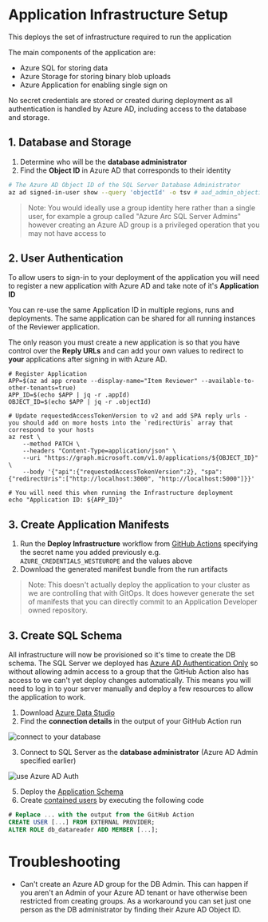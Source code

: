 # Application Infrastructure Setup

This deploys the set of infrastructure required to run the application

The main components of the application are:

* Azure SQL for storing data
* Azure Storage for storing binary blob uploads
* Azure Application for enabling single sign on

No secret credentials are stored or created during deployment as all authentication is handled by Azure AD, including access to the database and storage.

## 1. Database and Storage

1. Determine who will be the **database administrator**
2. Find the **Object ID** in Azure AD that corresponds to their identity

```bash
# The Azure AD Object ID of the SQL Server Database Administrator
az ad signed-in-user show --query 'objectId' -o tsv # aad_admin_objectid
```

> Note: You would ideally use a group identity here rather than a single user, for example a group called "Azure Arc SQL Server Admins" however creating an Azure AD group is a privileged operation that you may not have access to

## 2. User Authentication

To allow users to sign-in to your deployment of the application you will need to register a new application with Azure AD and take note of it's **Application ID**

You can re-use the same Application ID in multiple regions, runs and deployments. The same application can be shared for all running instances of the Reviewer application.

The only reason you must create a new application is so that you have control over the **Reply URLs** and can add your own values to redirect to **your** applications after signing in with Azure AD.

```
# Register Application
APP=$(az ad app create --display-name="Item Reviewer" --available-to-other-tenants=true)
APP_ID=$(echo $APP | jq -r .appId)
OBJECT_ID=$(echo $APP | jq -r .objectId)

# Update requestedAccessTokenVersion to v2 and add SPA reply urls - you should add on more hosts into the `redirectUris` array that correspond to your hosts
az rest \
    --method PATCH \
    --headers "Content-Type=application/json" \
    --uri "https://graph.microsoft.com/v1.0/applications/${OBJECT_ID}" \
    --body '{"api":{"requestedAccessTokenVersion":2}, "spa":{"redirectUris":["http://localhost:3000", "http://localhost:5000"]}}'

# You will need this when running the Infrastructure deployment
echo "Application ID: ${APP_ID}"

```

## 3. Create Application Manifests

1. Run the **Deploy Infrastructure** workflow from [GitHub Actions](../../actions) specifying the secret name you added previously e.g. `AZURE_CREDENTIALS_WESTEUROPE` and the values above
2. Download the generated manifest bundle from the run artifacts

> Note: This doesn't actually deploy the application to your cluster as we are controlling that with GitOps. It does however generate the set of manifests that you can directly commit to an Application Developer owned repository.

## 3. Create SQL Schema

All infrastructure will now be provisioned so it's time to create the DB schema. The SQL Server we deployed has [Azure AD Authentication Only](https://docs.microsoft.com/azure/azure-sql/database/authentication-azure-ad-only-authentication?tabs=azure-cli) so without allowing admin access to a group that the GitHub Action also has access to we can't yet deploy changes automatically. This means you will need to log in to your server manually and deploy a few resources to allow the application to work.

1. Download [Azure Data Studio](https://azure.microsoft.com/services/developer-tools/data-studio/)
2. Find the **connection details** in the output of your GitHub Action run

![connect to your database](https://user-images.githubusercontent.com/51163690/127883966-cbba4e5a-4239-4e76-a71e-41685cb4fe67.png)

3. Connect to SQL Server as the **database administrator** (Azure AD Admin specified earlier)

![use Azure AD Auth](https://user-images.githubusercontent.com/51163690/127884156-c19f1f00-f90b-4e44-a1d2-9f217cd9fc3b.png)

5. Deploy the [Application Schema](../scripts/schema.sql)
6. Create [contained users](https://docs.microsoft.com/azure/active-directory/managed-identities-azure-resources/tutorial-windows-vm-access-sql#create-contained-user) by executing the following code

```sql
# Replace ... with the output from the GitHub Action
CREATE USER [...] FROM EXTERNAL PROVIDER;
ALTER ROLE db_datareader ADD MEMBER [...];
```

# Troubleshooting

* Can't create an Azure AD group for the DB Admin. This can happen if you aren't an Admin of your Azure AD tenant or have otherwise been restricted from creating groups. As a workaround you can set just one person as the DB administrator by finding their Azure AD Object ID.
